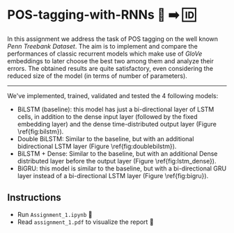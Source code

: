 # POS-tagging-with-RNNs :bookmark_tabs:  :arrow_right: :id:

In this assignment we address the task of POS tagging on the well known *Penn Treebank Dataset*. The aim is to implement and compare the performances of classic recurrent models which make use of *GloVe* embeddings to later choose the best two among them and analyze their errors. The obtained results are quite satisfactory, even considering the reduced size of the model (in terms of number of parameters).

____

We've implemented, trained, validated and tested the 4 following models:

-  BiLSTM (baseline): this model has just a bi-directional layer of LSTM cells, in addition to the dense input layer (followed by the fixed embedding layer) and the dense time-distributed output layer (Figure \ref{fig:bilstm}).
-  Double BiLSTM: Similar to the baseline, but with an additional bidirectional LSTM layer (Figure \ref{fig:doublebilstm}).
-  BiLSTM + Dense: Similar to the baseline, but with an additional Dense distributed layer before the output layer (Figure \ref{fig:lstm_dense}).
-  BiGRU: this model is similar to the baseline, but with a bi-directional GRU layer instead of a bi-directional LSTM layer (Figure \ref{fig:bigru}).



## Instructions

- Run ```Assignment_1.ipynb``` :green_book:
- Read ```assignment_1.pdf``` to visualize the report :scroll:
